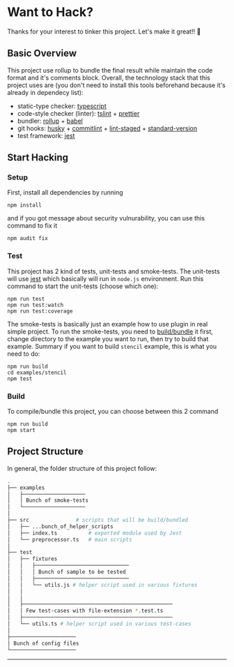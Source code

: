 # Want to Hack?

Thanks for your interest to tinker this project. Let's make it great!! 🙂

## Basic Overview

This project use rollup to bundle the final result while maintain the code format and it's comments block. Overall, the technology stack that this project uses are (you don't need to install this tools beforehand because it's already in dependecy list):

- static-type checker: [typescript][]
- code-style checker (linter): [tslint][] + [prettier][]
- bundler: [rollup][] + [babel][]
- git hooks: [husky][] + [commitlint][] + [lint-staged][] + [standard-version][]
- test framework: [jest][]

## Start Hacking

### Setup

First, install all dependencies by running

```console
npm install
```

and if you got message about security vulnurability, you can use this command to fix it

```console
npm audit fix
```

### Test

This project has 2 kind of tests, unit-tests and smoke-tests. The unit-tests will use [jest][] which basically will run in `node.js` environment. Run this command to start the unit-tests (choose which one):

```console
npm run test
npm run test:watch
npm run test:coverage
```

The smoke-tests is basically just an example how to use plugin in real simple project. To run the smoke-tests, you need to [build/bundle](#Build) it first, change directory to the example you want to run, then try to build that example. Summary if you want to build `stencil` example, this is what you need to do:

```console
npm run build
cd examples/stencil
npm test
```

### Build

To compile/bundle this project, you can choose between this 2 command

```console
npm run build
npm start
```

## Project Structure

In general, the folder structure of this project follow:

```sh
.
├── examples
│   ├────────────────────
│   │ Bunch of smoke-tests
│   └────────────────────
│
├── src               # scripts that will be build/bundled
│   ├── ...bunch_of_helper_scripts
│   ├── index.ts          # exported module used by Jest
│   └── preprocessor.ts   # main scripts
│
├── test
│   ├── fixtures
│   │   ├──────────────────────────────
│   │   │ Bunch of sample to be tested
│   │   ├──────────────────────────────
│   │   └── utils.js # helper script used in various fixtures
│   │
│   │
│   ├────────────────────────────────────────────────
│   │ Few test-cases with file-extension *.test.ts
│   ├────────────────────────────────────────────────
│   └── utils.ts # helper script used in various test-cases
│
├─────────────────────
│ Bunch of config files
└─────────────────────
```

---

[lint-staged]: https://github.com/okonet/lint-staged
[rollup-plugin]: https://github.com/rollup/rollup/wiki/Plugins#creating-plugins
[rollup]: https://rollupjs.org/guide/en
[typescript]: https://www.typescriptlang.org/docs/handbook/typescript-in-5-minutes.html
[tslint]: https://palantir.github.io/tslint/
[prettier]: https://prettier.io/docs/en/install.html
[babel]: https://babeljs.io/docs/en
[husky]: https://github.com/typicode/husky
[commitlint]: https://github.com/marionebl/commitlint
[standard-version]: https://github.com/conventional-changelog/standard-version
[conventionalcommits]: https://conventionalcommits.org/
[jest]: https://jestjs.io/docs/en/getting-started.html

